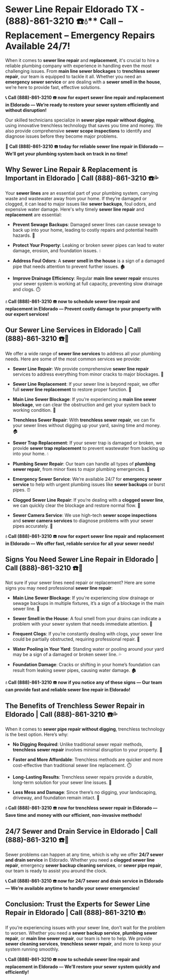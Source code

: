 # Sewer Line Repair Eldorado TX - (888)-861-3210 ☎️💧** Call – Replacement – Emergency Repairs Available 24/7!

When it comes to **sewer line repair** and **replacement**, it's crucial to hire a reliable plumbing company with experience in handling even the most challenging issues. From **main line sewer blockages** to **trenchless sewer repair**, our team is equipped to tackle it all. Whether you need an **emergency sewer service** or are dealing with a **sewer smell in the house**, we’re here to provide fast, effective solutions.

**📞 Call (888)-861-3210 ☎️ now for expert sewer line repair and replacement in Eldorado — We’re ready to restore your sewer system efficiently and without disruption!**

Our skilled technicians specialize in **sewer pipe repair without digging**, using innovative trenchless technology that saves you time and money. We also provide comprehensive **sewer scope inspections** to identify and diagnose issues before they become major problems.

**🚨 Call (888)-861-3210 ☎️ today for reliable sewer line repair in Eldorado — We’ll get your plumbing system back on track in no time!**

## **Why Sewer Line Repair & Replacement is Important in Eldorado | Call (888)-861-3210 ☎️💦**

Your **sewer lines** are an essential part of your plumbing system, carrying waste and wastewater away from your home. If they’re damaged or clogged, it can lead to major issues like **sewer backups**, foul odors, and expensive water damage. Here's why timely **sewer line repair** and **replacement** are essential:

- **Prevent Sewage Backups**: Damaged sewer lines can cause sewage to back up into your home, leading to costly repairs and potential health hazards. 🚽
- **Protect Your Property**: Leaking or broken sewer pipes can lead to water damage, erosion, and foundation issues. 💧
- **Address Foul Odors**: A **sewer smell in the house** is a sign of a damaged pipe that needs attention to prevent further issues. 🏚️
- **Improve Drainage Efficiency**: Regular **main line sewer repair** ensures your sewer system is working at full capacity, preventing slow drainage and clogs. ⏱️

**💧 Call (888)-861-3210 ☎️ now to schedule sewer line repair and replacement in Eldorado — Prevent costly damage to your property with our expert services!**

## **Our Sewer Line Services in Eldorado | Call (888)-861-3210 ☎️🔧**

We offer a wide range of **sewer line services** to address all your plumbing needs. Here are some of the most common services we provide:

- **Sewer Line Repair**: We provide comprehensive **sewer line repair** services to address everything from minor cracks to major blockages. 🔧
- **Sewer Line Replacement**: If your sewer line is beyond repair, we offer full **sewer line replacement** to restore proper function. 💪
- **Main Line Sewer Blockage**: If you’re experiencing a **main line sewer blockage**, we can clear the obstruction and get your system back to working condition. 🚿
- **Trenchless Sewer Repair**: With **trenchless sewer repair**, we can fix your sewer lines without digging up your yard, saving time and money. 🏠
- **Sewer Trap Replacement**: If your sewer trap is damaged or broken, we provide **sewer trap replacement** to prevent wastewater from backing up into your home. 💧
- **Plumbing Sewer Repair**: Our team can handle all types of **plumbing sewer repair**, from minor fixes to major plumbing emergencies. 🚽
- **Emergency Sewer Service**: We’re available 24/7 for **emergency sewer service** to help with urgent plumbing issues like **sewer backups** or burst pipes. ⏰
- **Clogged Sewer Line Repair**: If you’re dealing with a **clogged sewer line**, we can quickly clear the blockage and restore normal flow. 🚿
- **Sewer Camera Service**: We use high-tech **sewer scope inspections** and **sewer camera services** to diagnose problems with your sewer pipes accurately. 🎥

**💧 Call (888)-861-3210 ☎️ now for expert sewer line repair and replacement in Eldorado — We offer fast, reliable service for all your sewer needs!**

## **Signs You Need Sewer Line Repair in Eldorado | Call (888)-861-3210 ☎️🚨**

Not sure if your sewer lines need repair or replacement? Here are some signs you may need professional **sewer line repair**:

- **Main Line Sewer Blockage**: If you're experiencing slow drainage or sewage backups in multiple fixtures, it’s a sign of a blockage in the main sewer line. 🚿
- **Sewer Smell in the House**: A foul smell from your drains can indicate a problem with your sewer system that needs immediate attention. 💩
- **Frequent Clogs**: If you’re constantly dealing with clogs, your sewer line could be partially obstructed, requiring professional repair. 🔧
- **Water Pooling in Your Yard**: Standing water or pooling around your yard may be a sign of a damaged or broken sewer line. 💦
- **Foundation Damage**: Cracks or shifting in your home’s foundation can result from leaking sewer pipes, causing water damage. 🏚️

**💧 Call (888)-861-3210 ☎️ now if you notice any of these signs — Our team can provide fast and reliable sewer line repair in Eldorado!**

## **The Benefits of Trenchless Sewer Repair in Eldorado | Call (888)-861-3210 ☎️💦**

When it comes to **sewer pipe repair without digging**, trenchless technology is the best option. Here’s why:

- **No Digging Required**: Unlike traditional sewer repair methods, **trenchless sewer repair** involves minimal disruption to your property. 🏡
- **Faster and More Affordable**: Trenchless methods are quicker and more cost-effective than traditional sewer line replacement. ⏱️
- **Long-Lasting Results**: Trenchless sewer repairs provide a durable, long-term solution for your sewer line issues. 💪
- **Less Mess and Damage**: Since there’s no digging, your landscaping, driveway, and foundation remain intact. 🌳

**💧 Call (888)-861-3210 ☎️ now for trenchless sewer repair in Eldorado — Save time and money with our efficient, non-invasive methods!**

## **24/7 Sewer and Drain Service in Eldorado | Call (888)-861-3210 ☎️🚨**

Sewer problems can happen at any time, which is why we offer **24/7 sewer and drain service** in Eldorado. Whether you need a **clogged sewer line repair**, emergency **sewer backup cleaning services**, or **sewer pipe repair**, our team is ready to assist you around the clock.

**📞 Call (888)-861-3210 ☎️ now for 24/7 sewer and drain service in Eldorado — We’re available anytime to handle your sewer emergencies!**

## **Conclusion: Trust the Experts for Sewer Line Repair in Eldorado | Call (888)-861-3210 ☎️💧**

If you’re experiencing issues with your sewer line, don’t wait for the problem to worsen. Whether you need a **sewer backup service**, **plumbing sewer repair**, or **main line sewer repair**, our team is here to help. We provide **sewer cleaning services**, **trenchless sewer repair**, and more to keep your system running smoothly.

**📞 Call (888)-861-3210 ☎️ now to schedule sewer line repair and replacement in Eldorado — We’ll restore your sewer system quickly and efficiently!**
